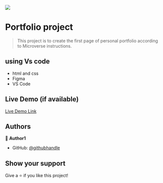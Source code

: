 ![](https://img.shields.io/badge/Microverse-blueviolet)

# Portfolio project

> This project is to create the first page of personal portfolio according to Microverse instructions.


## using Vs code


- html and css
- Figma
- VS Code

## Live Demo (if available)

[Live Demo Link](https://livedemo.com)


## Authors

👤 **Author1**

- GitHub: [@githubhandle](https://github.com/olagold1)

## Show your support

Give a ⭐️ if you like this project!
